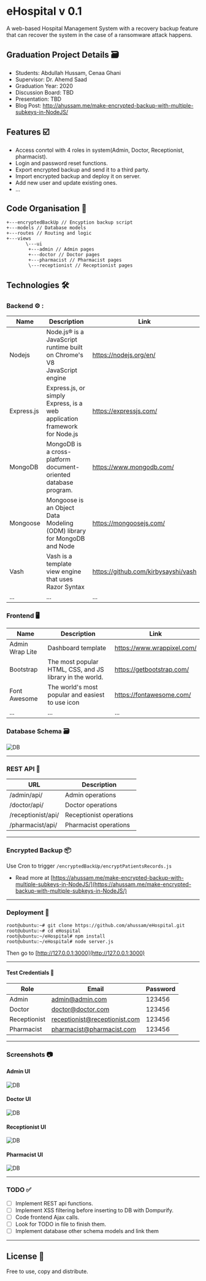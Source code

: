 # eHospital v 0.1 

A web-based Hospital Management System with a recovery backup feature that can recover the system in the case of a ransomware attack happens.

## Graduation Project Details :card_file_box:	
* Students: Abdullah Hussam, Cenaa Ghani
* Supervisor: Dr. Ahemd Saad 
* Graduation Year: 2020
* Discussion Board: TBD
* Presentation: TBD
* Blog Post: http://ahussam.me/make-encrypted-backup-with-multiple-subkeys-in-NodeJS/

## Features :ballot_box_with_check:	

  - Access conrtol with 4 roles in system(Admin, Doctor, Receptionist, pharmacist). 
  - Login and password reset functions. 
  - Export encrypted backup and send it to a third party. 
  - Import encrypted backup and deploy it on server.
  - Add new user and update existing ones. 
  - ... 

## Code Organisation :open_file_folder:	

```
+---encryptedBackUp // Encyption backup script 
+---models // Database models 
+---routes // Routing and logic 
+---views 
       \---ui
        +---admin // Admin pages
        +---doctor // Doctor pages
        +---pharmacist // Pharmacist pages
        \---receptionist // Receptionist pages
```

## Technologies :hammer_and_wrench:	
### Backend :gear: : 
| Name | Description | Link 
| ------ | ------ | ------
| Nodejs | Node.js® is a JavaScript runtime built on Chrome's V8 JavaScript engine| https://nodejs.org/en/
Express.js | Express.js, or simply Express, is a web application framework for Node.js | https://expressjs.com/ 
MongoDB | MongoDB is a cross-platform document-oriented database program. |https://www.mongodb.com/
Mongoose |Mongoose is an Object Data Modeling (ODM) library for MongoDB and Node|https://mongoosejs.com/|
Vash|Vash is a template view engine that uses Razor Syntax|https://github.com/kirbysayshi/vash|
...|...|...|

### Frontend :desktop_computer:  
| Name | Description | Link 
| ------ | ------ | ------
| Admin Wrap Lite |  Dashboard template | https://www.wrappixel.com/
| Bootstrap |  The most popular HTML, CSS, and JS library in the world. | https://getbootstrap.com/
Font Awesome|The world's most popular and easiest to use icon|https://fontawesome.com/|
...|...|...|

### Database Schema :card_file_box:	 
![DB](/ss/db.png)

------


### REST API :link:	

| URL | Description 
| ------ | ------ | 
/admin/api/ | Admin operations 
/doctor/api/| Doctor operations 
/receptionist/api/| Receptionist operations 
/pharmacist/api/| Pharmacist operations

------

### Encrypted Backup :package:	

Use Cron to trigger `/encryptedBackUp/encryptPatientsRecords.js` 
* Read more at [https://ahussam.me/make-encrypted-backup-with-multiple-subkeys-in-NodeJS/](https://ahussam.me/make-encrypted-backup-with-multiple-subkeys-in-NodeJS/)

------


### Deployment :rocket:	

```
root@ubuntu:~# git clone https://github.com/ahussam/eHospital.git
root@ubuntu:~# cd eHospital
root@ubuntu:~/eHospital# npm install 
root@ubuntu:~/eHospital# node server.js 
```

Then go to [http://127.0.0.1:3000](http://127.0.0.1:3000) 

------

#### Test Credentials :key:	

| Role | Email | Password 
| ------ | ------ | -------
Admin | admin@admin.com| 123456
Doctor| doctor@doctor.com| 123456
Receptionist|receptionist@receptionist.com|123456
Pharmacist|pharmacist@pharmacist.com|123456 

------

### Screenshots :camera:	
#### Admin UI
![DB](/ss/admin.png)
#### Doctor UI
![DB](/ss/doctor.png)
#### Receptionist UI
![DB](/ss/receptionist.png)
#### Pharmacist UI
![DB](/ss/pharmacist.png)

------

### TODO :white_check_mark: 

- [ ] Implement REST api functions. 
- [ ] Implement XSS filtering before inserting to DB with Dompurify. 
- [ ] Code frontend Ajax calls. 
- [ ] Look for TODO in file to finish them. 
- [ ] Implement database other schema models and link them

------

## License :page_facing_up:	
Free to use, copy and distribute. 

